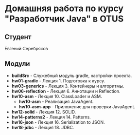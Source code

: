 # Домашняя работа по курсу "Разработчик Java" в OTUS

## Студент

Евгений Серебряков<br>

## Модули

* **buildSrc** - Служебный модуль gradle, настройки проекта.
* **hw01-gradle** - Лекция 1. Подготовка к курсу.
* **hw03-generics** - Лекция 3. Контейнеры и алгоритмы.
* **hw06-reflection** - Лекция 6. Аннотации и Reflection.
* **hw10-asm** - Лекция 10. ClassLoader и  ASM.
    * **hw10-asm** - Реализация JavaAgent.
    * **hw10-asm-app** - Приложение для проверки JavaAgent. 
* **hw12-solid** - Лекция 12. SOLID.
* **hw14-patterns2** - Лекция 14. Patterns.    
* **hw16-json** - Лекция 16. Serialization to JSON.
* **hw18-jdbc** - Лекция 18. JDBC.